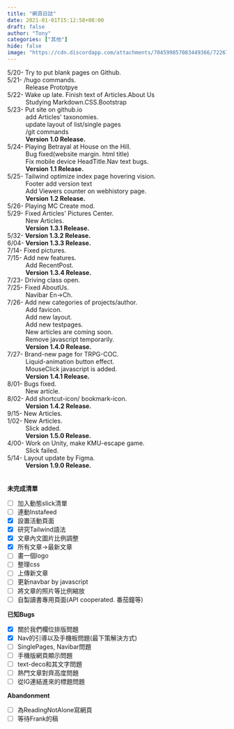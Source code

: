 ```yaml
---
title: "網頁日誌"
date: 2021-01-01T15:12:58+08:00
draft: false
author: "Tony"
categories: ["其他"]
hide: false
image: "https://cdn.discordapp.com/attachments/704599857083449366/722677588484423721/luca-bravo-XJXWbfSo2f0-unsplash_1.jpg"
---
```

5/20- Try to put blank pages on Github.       
5/21- /hugo commands.  
&emsp;&emsp;&emsp;Release Prototpye     
5/22- Wake up late. Finish text of Articles.About Us    
&emsp;&emsp;&emsp;Studying Markdown.CSS.Bootstrap      
5/23- Put site on github.io    
&emsp;&emsp;&emsp;add Articles' taxonomies.  
&emsp;&emsp;&emsp;update layout of list/single pages  
&emsp;&emsp;&emsp;/git commands  
&emsp;&emsp;&emsp;**Version 1.0 Release.**    
5/24- Playing Betrayal at House on the Hill.  
&emsp;&emsp;&emsp;Bug fixed(website margin. html title)    
&emsp;&emsp;&emsp;Fix mobile device HeadTitle.Nav text bugs.      
&emsp;&emsp;&emsp;**Version 1.1 Release.**  
5/25- Tailwind optimize index page hovering vision.  
&emsp;&emsp;&emsp;Footer add version text  
&emsp;&emsp;&emsp;Add Viewers counter on webhistory page.  
&emsp;&emsp;&emsp;**Version 1.2 Release.**  
5/26- Playing MC Create mod.       
5/29- Fixed Articles' Pictures Center.  
&emsp;&emsp;&emsp;New Articles.    
&emsp;&emsp;&emsp;**Version 1.3.1 Release.**  
5/32- **Version 1.3.2 Release.**  
6/04- **Version 1.3.3 Release.**  
7/14- Fixed pictures.  
7/15- Add new features.    
&emsp;&emsp;&emsp;Add RecentPost.  
&emsp;&emsp;&emsp;**Version 1.3.4 Release.**    
7/23- Driving class open.  
7/25- Fixed AboutUs.    
&emsp;&emsp;&emsp;Navibar En->Ch.  
7/26- Add new categories of projects/author.   
&emsp;&emsp;&emsp;Add favicon.  
&emsp;&emsp;&emsp;Add new layout.  
&emsp;&emsp;&emsp;Add new testpages.  
&emsp;&emsp;&emsp;New articles are coming soon.    
&emsp;&emsp;&emsp;Remove javascript temporarily.  
&emsp;&emsp;&emsp;**Version 1.4.0 Release.**     
7/27- Brand-new page for TRPG-COC.    
&emsp;&emsp;&emsp;Liquid-animation button effect.      
&emsp;&emsp;&emsp;MouseClick javascript is added.      
&emsp;&emsp;&emsp;**Version 1.4.1 Release.**    
8/01- Bugs fixed.       
&emsp;&emsp;&emsp;New article.    
8/02- Add shortcut-icon/ bookmark-icon.  
&emsp;&emsp;&emsp;**Version 1.4.2 Release.**   
9/15- New Articles.   
1/02- New Articles.   
&emsp;&emsp;&emsp;Slick added.  
&emsp;&emsp;&emsp;**Version 1.5.0 Release.**  
4/00- Work on Unity, make KMU-escape game.  
&emsp;&emsp;&emsp;Slick failed.    
5/14- Layout update by Figma.  
&emsp;&emsp;&emsp;**Version 1.9.0 Release.**  
\
\
**未完成清單**  
- [ ] 加入動態slick清單
- [ ] 連動Instafeed
- [X] 設置活動頁面    
- [X] 研究Tailwind語法
- [X] 文章內文圖片比例調整
- [X] 所有文章->最新文章   
- [ ] 畫一個logo
- [ ] 整理css
- [ ] 上傳新文章
- [ ] 更新navbar by javascript
- [ ] 將文章的照片等比例縮放
- [ ] 自製讀書專用頁面(API cooperated. 番茄鐘等)  

**已知Bugs**  
- [X] 關於我們欄位排版問題
- [X] Nav的引導以及手機板問題(最下策解決方式)
- [ ] SinglePages, Navibar問題
- [ ] 手機版網頁顯示問題
- [ ] text-deco和其文字問題
- [ ] 熱門文章對齊高度問題
- [ ] 從IG連結進來的標題問題  

**Abandonment**
- [ ] 為ReadingNotAlone寫網頁   
- [ ] 等待Frank的稿  
